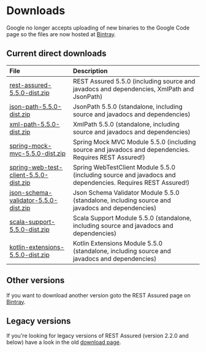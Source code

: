 # Downloads #

Google no longer accepts uploading of new binaries to the Google Code page so the files are now hosted at [Bintray](https://bintray.com/johanhaleby/generic/rest-assured).

## Current direct downloads ##
| File | Description |
|:-----|:------------|
| [rest-assured-5.5.0-dist.zip](http://dl.bintray.com/johanhaleby/generic/rest-assured-5.5.0-dist.zip)  |   REST Assured 5.5.0 (including source and javadocs and dependencies, XmlPath and JsonPath) |
| [json-path-5.5.0-dist.zip](http://dl.bintray.com/johanhaleby/generic/json-path-5.5.0-dist.zip)  | JsonPath 5.5.0 (standalone, including source and javadocs and dependencies) |
| [xml-path-5.5.0-dist.zip](http://dl.bintray.com/johanhaleby/generic/xml-path-5.5.0-dist.zip)  | XmlPath 5.5.0 (standalone, including source and javadocs and dependencies) |
| [spring-mock-mvc-5.5.0-dist.zip](http://dl.bintray.com/johanhaleby/generic/spring-mock-mvc-5.5.0-dist.zip)  | Spring Mock MVC Module 5.5.0 (including source and javadocs and dependencies. Requires REST Assured!)  |
| [spring-web-test-client-5.5.0-dist.zip](http://dl.bintray.com/johanhaleby/generic/spring-web-test-client-5.5.0-dist.zip)  | Spring WebTestClient Module 5.5.0 (including source and javadocs and dependencies. Requires REST Assured!)  |
| [json-schema-validator-5.5.0-dist.zip](http://dl.bintray.com/johanhaleby/generic/json-schema-validator-5.5.0-dist.zip)  | Json Schema Validator Module 5.5.0 (standalone, including source and javadocs and dependencies)  |
| [scala-support-5.5.0-dist.zip](http://dl.bintray.com/johanhaleby/generic/scala-support-5.5.0-dist.zip)  | Scala Support Module 5.5.0 (standalone, including source and javadocs and dependencies)  |
| [kotlin-extensions-5.5.0-dist.zip](http://dl.bintray.com/johanhaleby/generic/kotlin-extensions-5.5.0-dist.zip)  | Kotlin Extensions Module 5.5.0 (standalone, including source and javadocs and dependencies)  |

## Other versions ##
If you want to download another version goto the REST Assured page on [Bintray](https://bintray.com/johanhaleby/generic/rest-assured).

## Legacy versions ##
If you're looking for legacy versions of REST Assured (version 2.2.0 and below) have a look in the old  <a href='https://code.google.com/p/rest-assured/downloads/list?can=1&q=&colspec=Filename+Summary+Uploaded+ReleaseDate+Size+DownloadCount'>download page</a>.
